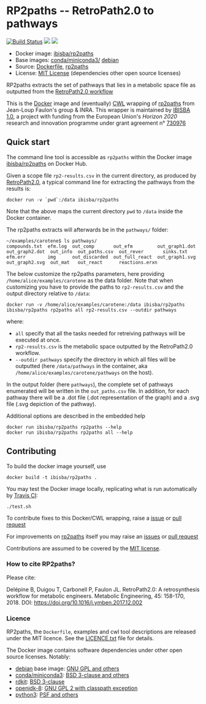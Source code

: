 # RP2paths -- RetroPath2.0 to pathways

[![Build Status](https://travis-ci.org/IBISBA/rp2paths-cwl.svg?branch=master)](https://travis-ci.org/IBISBA/rp2paths-cwl)
[![](https://images.microbadger.com/badges/version/ibisba/rp2paths.svg)](https://hub.docker.com/r/ibisba/rp2paths "ibisba/rp2paths")
[![](https://images.microbadger.com/badges/image/ibisba/rp2paths.svg)](https://microbadger.com/images/ibisba/rp2paths "Get your own image badge on microbadger.com")

* Docker image: [ibisba/rp2paths](https://hub.docker.com/r/ibisba/rp2paths/)
* Base images: [conda/miniconda3/](https://hub.docker.com/r/conda/miniconda3/)  [debian](https://hub.docker.com/r/_/debian/) 
* Source: [Dockerfile](https://github.com/IBISBA/rp2paths-cwl/blob/master/Dockerfile), [rp2paths](https://github.com/brsynth/rp2paths)
* License: [MIT License](LICENSE.txt) (dependencies other open source licenses)

RP2paths extracts the set of pathways that lies in a metabolic space file as outputted from the [RetroPath2.0 workflow](https://www.myexperiment.org/workflows/4987)

This is the [Docker](https://www.docker.com/) image and (eventually) [CWL](https://www.commonwl.org/) wrapping of [rp2paths](https://github.com/brsynth/rp2paths) from Jean-Loup Faulon's group & INRA. This wrapper is maintained by [IBISBA 1.0](https://www.ibisba.eu/), a project with funding from the European Union's _Horizon 2020_ research and innovation programme under grant agreement n° [730976](http://cordis.europa.eu/projects/730976)


## Quick start

The command line tool is accessible as `rp2paths` within the Docker image [ibisba/rp2paths](https://hub.docker.com/r/ibisba/rp2paths/) on Docker Hub.

Given a scope file `rp2-results.csv` in the current directory, as produced by [RetroPath2.0](https://www.myexperiment.org/workflows/4987), a typical command line for extracting the pathways from the results is:

```
docker run -v `pwd`:/data ibisba/rp2paths 
```

Note that the above maps the current directory `pwd` to `/data` inside the Docker container. 

The rp2paths extracts will afterwards be in the `pathways/` folder:

```
~/examples/carotene$ ls pathways/
compounds.txt  efm.log  out_comp       out_efm         out_graph1.dot  out_graph2.dot  out_info  out_paths.csv  out_rever       sinks.txt
efm.err        img      out_discarded  out_full_react  out_graph1.svg  out_graph2.svg  out_mat   out_react      reactions.erxn
```

The below customize the rp2paths parameters, here providing `/home/alice/examples/carotene` as the data folder. Note that when customizing you have to provide the paths to `rp2-results.csv` and the output directory relative to `/data`:

```
docker run -v /home/alice/examples/carotene:/data ibisba/rp2paths ibisba/rp2paths rp2paths all rp2-results.csv --outdir pathways
```

where:
- `all` specify that all the tasks needed for retreiving pathways will be executed at once.
- `rp2-results.csv` is the metabolic space outputted by the RetroPath2.0 workflow.
- `--outdir pathways` specify the directory in which all files will be outputted (here `/data/pathways` in the container, aka `/home/alice/examples/carotene/pathways` on the host).



In the output folder (here `pathways`), the complete set of pathways enumerated will be written in the `out_paths.csv` file. In addition, for each pathway there will be a .dot file (.dot representation of the graph) and a .svg file (.svg depiction of the pathway).

Additional options are described in the embedded help
```
docker run ibisba/rp2paths rp2paths --help
docker run ibisba/rp2paths rp2paths all --help
```

## Contributing

To build the docker image yourself, use

```
docker build -t ibisba/rp2paths .
```

You may test the Docker image locally, replicating what is run automatically by [Travis CI](https://travis-ci.org/IBISBA/rp2paths-cwl):

```
./test.sh
```

To contribute fixes to this Docker/CWL wrapping, raise a [issue](https://github.com/IBISBA/rp2paths-cwl/issues) or [pull request](https://github.com/IBISBA/rp2paths-cwl/pulls)

For improvements on [rp2paths](https://github.com/brsynth/rp2paths) itself you may raise an [issues](https://github.com/brsynth/rp2paths/issues) or [pull request](https://github.com/brsynth/rp2paths/pulls)

Contributions are assumed to be covered by the [MIT license](LICENSE.txt).


### How to cite RP2paths?
Please cite:

Delépine B, Duigou T, Carbonell P, Faulon JL. RetroPath2.0: A retrosynthesis workflow for metabolic engineers. Metabolic Engineering, 45: 158-170, 2018. DOI: https://doi.org/10.1016/j.ymben.2017.12.002

### Licence
RP2paths, the `Dockerfile`, examples and cwl tool descriptions are released under the MIT licence. See the [LICENCE.txt](LICENSE.txt) file for details.

The Docker image contains software dependencies under other open source licenses. Notably:

* [debian](https://hub.docker.com/r/_/debian/) base image: [GNU GPL and others](https://www.debian.org/legal/licenses/)
* [conda/miniconda3](https://hub.docker.com/r/conda/miniconda3/): [BSD 3-clause and others](https://conda.io/docs/license.html)
* [rdkit](https://anaconda.org/rdkit/rdkit): [BSD 3-clause](https://github.com/rdkit/rdkit/blob/master/license.txt)
* [openjdk-8](https://packages.debian.org/stretch/openjdk-8-jre): [GNU GPL 2 with classpath exception](http://openjdk.java.net/legal/gplv2+ce.html)
* [python3](https://anaconda.org/anaconda/python): [PSF and others](https://docs.python.org/3/license.html)